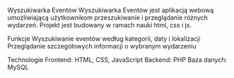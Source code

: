 Wyszukiwarka Eventów
Wyszukiwarka Eventów jest aplikacją webową umożliwiającą użytkownikom przeszukiwanie i przeglądanie różnych wydarzeń. 
Projekt jest budowany w ramach nauki html, css i js.

Funkcje
Wyszukiwanie eventów według kategorii, daty i lokalizacji
Przeglądanie szczegółowych informacji o wybranym wydarzeniu

Technologie
Frontend: HTML, CSS, JavaScript
Backend: PHP
Baza danych: MySQL
